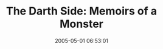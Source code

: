 ---
date: 2005-05-01 06:53:01
link:
  source: delicious
  source_url: https://del.icio.us/roytang
  text: 'The Darth Side: Memoirs of a Monster'
  url: http://darthside.blogspot.com/
slug: the-darth-side-memoirs-of-a-monster
source: delicious
tags:
- cool
- blogs
- starwars
title: 'The Darth Side: Memoirs of a Monster'
---